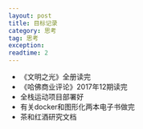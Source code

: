 ```yaml
---
layout: post
title: 目标记录
category: 思考
tag: 思考
exception: 
readtime: 2
---
```


* 《文明之光》全册读完
* 《哈佛商业评论》2017年12期读完
* 全栈运动项目部署好
* 有关docker和图形化两本电子书做完
* 茶和红酒研究文档
